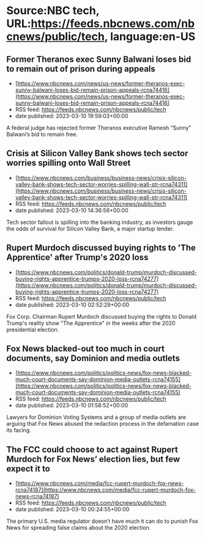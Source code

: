 # Source:NBC tech, URL:https://feeds.nbcnews.com/nbcnews/public/tech, language:en-US

## Former Theranos exec Sunny Balwani loses bid to remain out of prison during appeals
 - [https://www.nbcnews.com/news/us-news/former-theranos-exec-sunny-balwani-loses-bid-remain-prison-appeals-rcna74416](https://www.nbcnews.com/news/us-news/former-theranos-exec-sunny-balwani-loses-bid-remain-prison-appeals-rcna74416)
 - RSS feed: https://feeds.nbcnews.com/nbcnews/public/tech
 - date published: 2023-03-10 19:59:03+00:00

A federal judge has rejected former Theranos executive Ramesh “Sunny” Balwani’s bid to remain free.

## Crisis at Silicon Valley Bank shows tech sector worries spilling onto Wall Street
 - [https://www.nbcnews.com/business/business-news/crisis-silicon-valley-bank-shows-tech-sector-worries-spilling-wall-str-rcna74311](https://www.nbcnews.com/business/business-news/crisis-silicon-valley-bank-shows-tech-sector-worries-spilling-wall-str-rcna74311)
 - RSS feed: https://feeds.nbcnews.com/nbcnews/public/tech
 - date published: 2023-03-10 14:36:56+00:00

Tech sector fallout is spilling into the banking industry, as investors gauge the odds of survival for Silicon Valley Bank, a major startup lender.

## Rupert Murdoch discussed buying rights to 'The Apprentice' after Trump's 2020 loss
 - [https://www.nbcnews.com/politics/donald-trump/murdoch-discussed-buying-rights-apprentice-trumps-2020-loss-rcna74277](https://www.nbcnews.com/politics/donald-trump/murdoch-discussed-buying-rights-apprentice-trumps-2020-loss-rcna74277)
 - RSS feed: https://feeds.nbcnews.com/nbcnews/public/tech
 - date published: 2023-03-10 02:52:29+00:00

Fox Corp. Chairman Rupert Murdoch discussed buying the rights to Donald Trump's reality show "The Apprentice" in the weeks after the 2020 presidential election.

## Fox News blacked-out too much in court documents, say Dominion and media outlets
 - [https://www.nbcnews.com/politics/politics-news/fox-news-blacked-much-court-documents-say-dominion-media-outlets-rcna74155](https://www.nbcnews.com/politics/politics-news/fox-news-blacked-much-court-documents-say-dominion-media-outlets-rcna74155)
 - RSS feed: https://feeds.nbcnews.com/nbcnews/public/tech
 - date published: 2023-03-10 01:58:52+00:00

Lawyers for Dominion Voting Systems and a group of media outlets are arguing that Fox News abused the redaction process in the defamation case its facing.

## The FCC could choose to act against Rupert Murdoch for Fox News’ election lies, but few expect it to
 - [https://www.nbcnews.com/media/fcc-rupert-murdoch-fox-news-rcna74187](https://www.nbcnews.com/media/fcc-rupert-murdoch-fox-news-rcna74187)
 - RSS feed: https://feeds.nbcnews.com/nbcnews/public/tech
 - date published: 2023-03-10 00:24:55+00:00

The primary U.S. media regulator doesn’t have much it can do to punish Fox News for spreading false claims about the 2020 election.

